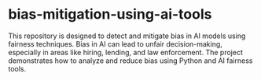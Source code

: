 # bias-mitigation-using-ai-tools
This repository is designed to detect and mitigate bias in AI models using fairness techniques. Bias in AI can lead to unfair decision-making, especially in areas like hiring, lending, and law enforcement. The project demonstrates how to analyze and reduce bias using Python and AI fairness tools.
